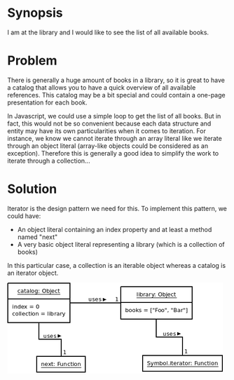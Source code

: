 # Synopsis

I am at the library and I would like to see the list of all available books.

# Problem

There is generally a huge amount of books in a library, so it is great to have a catalog that allows you to have a quick overview of all available references. This catalog may be a bit special and could contain a one-page presentation for each book.

In Javascript, we could use a simple loop to get the list of all books. But in fact, this would not be so convenient because each data structure and entity may have its own particularities when it comes to iteration. For instance, we know we cannot iterate through an array literal like we iterate through an object literal (array-like objects could be considered as an exception). Therefore this is generally a good idea to simplify the work to iterate through a collection...

# Solution

Iterator is the design pattern we need for this. To implement this pattern, we could have:

  * An object literal containing an index property and at least a method named "next"
  * A very basic object literal representing a library (which is a collection of books) 

In this particular case, a collection is an iterable object whereas a catalog is an iterator object.

![Iterator (idiomatic)](Iterator.png)
